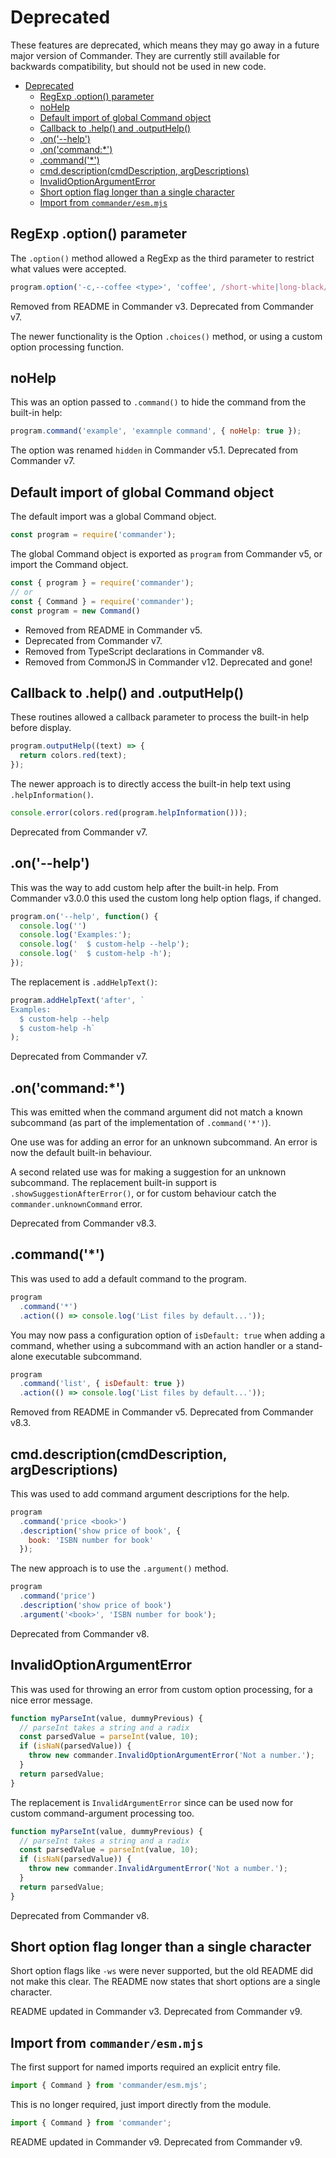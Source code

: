 # Deprecated

These features are deprecated, which means they may go away in a future major version of Commander.
They are currently still available for backwards compatibility, but should not be used in new code.

- [Deprecated](#deprecated)
  - [RegExp .option() parameter](#regexp-option-parameter)
  - [noHelp](#nohelp)
  - [Default import of global Command object](#default-import-of-global-command-object)
  - [Callback to .help() and .outputHelp()](#callback-to-help-and-outputhelp)
  - [.on('--help')](#on--help)
  - [.on('command:\*')](#oncommand)
  - [.command('\*')](#command)
  - [cmd.description(cmdDescription, argDescriptions)](#cmddescriptioncmddescription-argdescriptions)
  - [InvalidOptionArgumentError](#invalidoptionargumenterror)
  - [Short option flag longer than a single character](#short-option-flag-longer-than-a-single-character)
  - [Import from `commander/esm.mjs`](#import-from-commanderesmmjs)

## RegExp .option() parameter

The `.option()` method allowed a RegExp as the third parameter to restrict what values were accepted.

```js
program.option('-c,--coffee <type>', 'coffee', /short-white|long-black/);
```

Removed from README in Commander v3. Deprecated from Commander v7.

The newer functionality is the Option `.choices()` method, or using a custom option processing function.

## noHelp

This was an option passed to `.command()` to hide the command from the built-in help:

```js
program.command('example', 'examnple command', { noHelp: true });
```

The option was renamed `hidden` in Commander v5.1. Deprecated from Commander v7.

## Default import of global Command object

The default import was a global Command object.

```js
const program = require('commander');
```

The global Command object is exported as `program` from Commander v5, or import the Command object.

```js
const { program } = require('commander');
// or
const { Command } = require('commander');
const program = new Command()
```

- Removed from README in Commander v5.
- Deprecated from Commander v7.
- Removed from TypeScript declarations in Commander v8.
- Removed from CommonJS in Commander v12. Deprecated and gone!

## Callback to .help() and .outputHelp()

These routines allowed a callback parameter to process the built-in help before display.

```js
program.outputHelp((text) => {
  return colors.red(text);
});
```

The newer approach is to directly access the built-in help text using `.helpInformation()`.

```js
console.error(colors.red(program.helpInformation()));
```

Deprecated from Commander v7.

## .on('--help')

This was the way to add custom help after the built-in help. From Commander v3.0.0 this used the custom long help option flags, if changed.

```js
program.on('--help', function() {
  console.log('')
  console.log('Examples:');
  console.log('  $ custom-help --help');
  console.log('  $ custom-help -h');
});
```

The replacement is `.addHelpText()`:

```js
program.addHelpText('after', `
Examples:
  $ custom-help --help
  $ custom-help -h`
);
```

Deprecated from Commander v7.

## .on('command:*')

This was emitted when the command argument did not match a known subcommand (as part of the implementation of `.command('*')`).

One use was for adding an error for an unknown subcommand. An error is now the default built-in behaviour.

A second related use was for making a suggestion for an unknown subcommand. The replacement built-in support is `.showSuggestionAfterError()`,
or for custom behaviour catch the `commander.unknownCommand` error.

Deprecated from Commander v8.3.

## .command('*')

This was used to add a default command to the program.

```js
program
  .command('*')
  .action(() => console.log('List files by default...'));
```

You may now pass a configuration option of `isDefault: true` when adding a command, whether using a subcommand with an action handler or a stand-alone executable subcommand.

```js
program
  .command('list', { isDefault: true })
  .action(() => console.log('List files by default...'));
```

Removed from README in Commander v5. Deprecated from Commander v8.3.

## cmd.description(cmdDescription, argDescriptions)

This was used to add command argument descriptions for the help.

```js
program
  .command('price <book>')
  .description('show price of book', {
    book: 'ISBN number for book'
  });
```

The new approach is to use the `.argument()` method.

```js
program
  .command('price')
  .description('show price of book')
  .argument('<book>', 'ISBN number for book');
```

Deprecated from Commander v8.

## InvalidOptionArgumentError

This was used for throwing an error from custom option processing, for a nice error message.

```js
function myParseInt(value, dummyPrevious) {
  // parseInt takes a string and a radix
  const parsedValue = parseInt(value, 10);
  if (isNaN(parsedValue)) {
    throw new commander.InvalidOptionArgumentError('Not a number.');
  }
  return parsedValue;
}
```

The replacement is `InvalidArgumentError` since can be used now for custom command-argument processing too.

```js
function myParseInt(value, dummyPrevious) {
  // parseInt takes a string and a radix
  const parsedValue = parseInt(value, 10);
  if (isNaN(parsedValue)) {
    throw new commander.InvalidArgumentError('Not a number.');
  }
  return parsedValue;
}
```

Deprecated from Commander v8.

## Short option flag longer than a single character

Short option flags like `-ws` were never supported, but the old README did not make this clear. The README now states that short options are a single character.

README updated in Commander v3. Deprecated from Commander v9.

## Import from `commander/esm.mjs`

The first support for named imports required an explicit entry file.

```js
import { Command } from 'commander/esm.mjs';
```

This is no longer required, just import directly from the module.

```js
import { Command } from 'commander';
```

README updated in Commander v9. Deprecated from Commander v9.
